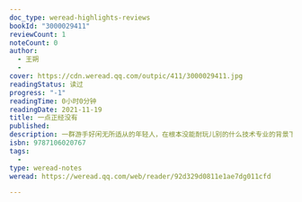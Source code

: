 ```yaml
---
doc_type: weread-highlights-reviews
bookId: "3000029411"
reviewCount: 1
noteCount: 0
author:
  - 王朔
  - 
cover: https://cdn.weread.qq.com/outpic/411/3000029411.jpg
readingStatus: 读过
progress: "-1"
readingTime: 0小时0分钟
readingDate: 2021-11-19
title: 一点正经没有
published: 
description: 一群游手好闲无所适从的年轻人，在根本没能耐玩儿别的什么技术专业的背景下，万般无奈之中被迫玩儿起了文学，他们以十分可笑的抓阄方式确定了各自所追求和代表的文学流派，他们把街头无赖的行为方式与作家的自份夸张地结合成一个个滑稽的生活场景，让人们感到在现实社会中似乎遍地都是作家，同时遍地又都是骗子，从中也揭示了“玩儿文学”的现象，以及这种现象背后所隐含的某种东西。
isbn: 9787106020767
tags:
  - 
type: weread-notes
weread: https://weread.qq.com/web/reader/92d329d0811e1ae7dg011cfd

---
```




